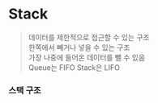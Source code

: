 # Stack

> 데이터를 제한적으로 접근할 수 있는 구조 \
> 한쪽에서 빼거나 넣을 수 있는 구조 \
> 가장 나중에 들어온 데이터를 뺄 수 있음 \
> Queue는 FIFO Stack은 LIFO


### 스택 구조
> 